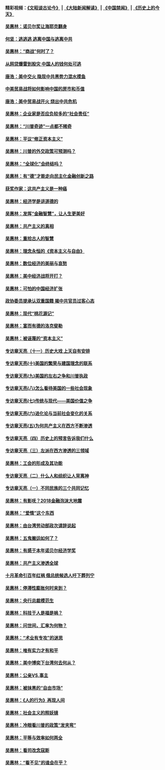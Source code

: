 #### 精彩视频：[《文昭谈古论今》](https://github.com/gfw-breaker/wenzhao/blob/master/README.md?t=12060931) | [《大陆新闻解读》](https://github.com/gfw-breaker/ntdtv-comedy/blob/master/README.md?t=12060931) | [《中国禁闻》](https://github.com/gfw-breaker/ntdtv-news/blob/master/README.md?t=12060931) | [《历史上的今天》](https://github.com/gfw-breaker/today-in-history/blob/master/README.md?t=12060931) 

#### [吴惠林：诺贝尔奖让海耶克翻身](../pages/nsc423/n10890049.md?t=12060931) 

#### [何坚：逃逃逃 逃离中国与逃离中共](../pages/nsc423/n10592891.md?t=12060931) 

#### [吴惠林：“商战”何时了？](../pages/nsc423/n10573558.md?t=12060931) 

#### [从网贷爆雷到股灾 中国人的钱何处可逃](../pages/nsc423/n10572800.md?t=12060931) 

#### [唐浩：美中交火 隐现中共黑势力混水摸鱼](../pages/nsc423/n10544040.md?t=12060931) 

#### [中美贸易战将如何影响中国的房市和币值](../pages/nsc423/n10543697.md?t=12060931) 

#### [唐浩：美中贸易战开火 烧出中共危机](../pages/nsc423/n10540126.md?t=12060931) 

#### [吴惠林：企业家是否应负较多的“社会责任”](../pages/nsc423/n10535022.md?t=12060931) 

#### [吴惠林：“川普奇迹”一点都不稀奇](../pages/nsc423/n10512808.md?t=12060931) 

#### [吴惠林：平议“修正资本主义”](../pages/nsc423/n10495724.md?t=12060931) 

#### [吴惠林：川普的外交政策可预测吗？](../pages/nsc423/n10462387.md?t=12060931) 

#### [吴惠林：“全球化”会终结吗？](../pages/nsc423/n10452838.md?t=12060931) 

#### [吴惠林：有“德”才能走向民主化金融创新之路](../pages/nsc423/n10432292.md?t=12060931) 

#### [获奖作家：这共产主义是一种癌](../pages/nsc423/n10431541.md?t=12060931) 

#### [吴惠林：经济学是讲道德的](../pages/nsc423/n10398014.md?t=12060931) 

#### [吴惠林：发挥“金融智慧”，让人生更美好](../pages/nsc423/n10375019.md?t=12060931) 

#### [吴惠林：共产主义的真相](../pages/nsc423/n10351394.md?t=12060931) 

#### [吴惠林：重拾古人的智慧](../pages/nsc423/n10337691.md?t=12060931) 

#### [吴惠林：理念永恒的《资本主义与自由》](../pages/nsc423/n10316274.md?t=12060931) 

#### [吴惠林：数位经济的美丽与哀愁](../pages/nsc423/n10292946.md?t=12060931) 

#### [吴惠林：美中经济战将开打？](../pages/nsc423/n10258825.md?t=12060931) 

#### [吴惠林：可怕的中国经济扩张](../pages/nsc423/n10219147.md?t=12060931) 

#### [政协委员提承认双重国籍 揭中共官员过客心态](../pages/nsc423/n10208809.md?t=12060931) 

#### [吴惠林：现代“桃花源记”](../pages/nsc423/n10185234.md?t=12060931) 

#### [吴惠林：富而有德的洛克斐勒](../pages/nsc423/n10142264.md?t=12060931) 

#### [吴惠林：被诬蔑的“资本主义”](../pages/nsc423/n10124816.md?t=12060931) 

#### [专访章天亮（十一）历史大戏 上天自有安排](../pages/nsc423/n10094905.md?t=12060931) 

#### [专访章天亮(十)美国的繁荣与建国理念的联系](../pages/nsc423/n10094899.md?t=12060931) 

#### [专访章天亮(九)美国的左右之争和川普执政](../pages/nsc423/n10094889.md?t=12060931) 

#### [专访章天亮(八)怎么看待美国的一些社会现象](../pages/nsc423/n10094857.md?t=12060931) 

#### [专访章天亮(七)传统与现代——美国价值之争](../pages/nsc423/n10093140.md?t=12060931) 

#### [专访章天亮(六)进化论与当前社会变化的关系](../pages/nsc423/n10092036.md?t=12060931) 

#### [专访章天亮(五)为何共产主义在西方不断渗透](../pages/nsc423/n10083620.md?t=12060931) 

#### [专访章天亮（四）历史上的预言告诉我们什么](../pages/nsc423/n10083606.md?t=12060931) 

#### [专访章天亮（三）左派在西方渗透的三领域](../pages/nsc423/n10081115.md?t=12060931) 

#### [吴惠林：工会的形成及其功能](../pages/nsc423/n10080633.md?t=12060931) 

#### [专访章天亮（二）什么人和组织让人背离神](../pages/nsc423/n10076637.md?t=12060931) 

#### [专访章天亮（一）不同民族的三个共同记忆](../pages/nsc423/n10074188.md?t=12060931) 

#### [吴惠林：有影呒？2018金融泡沫大地震](../pages/nsc423/n10040534.md?t=12060931) 

#### [吴惠林：“爱情”这个东西](../pages/nsc423/n10019423.md?t=12060931) 

#### [吴惠林：由台湾劳动部政次请辞说起](../pages/nsc423/n9979679.md?t=12060931) 

#### [吴惠林：五鬼搬运如何了？](../pages/nsc423/n9925338.md?t=12060931) 

#### [吴惠林：有感于本年诺贝尔经济学奖](../pages/nsc423/n9871883.md?t=12060931) 

#### [吴惠林：共产主义渗透全球](../pages/nsc423/n9812748.md?t=12060931) 

#### [十月革命引百年红祸 俄总统候选人吁下葬列宁](../pages/nsc423/n9810182.md?t=12060931) 

#### [吴惠林：停滞性膨胀何时来到？](../pages/nsc423/n9764136.md?t=12060931) 

#### [吴惠林：央行总裁模范生](../pages/nsc423/n9728134.md?t=12060931) 

#### [吴惠林：科技于人是福是祸？](../pages/nsc423/n9672982.md?t=12060931) 

#### [吴惠林：问世间，汇率为何物？](../pages/nsc423/n9621788.md?t=12060931) 

#### [吴惠林：“术业有专攻”的迷思](../pages/nsc423/n9580363.md?t=12060931) 

#### [吴惠林：唯有实力才有和平](../pages/nsc423/n9529599.md?t=12060931) 

#### [吴惠林：美中博奕下台湾何去何从？](../pages/nsc423/n9483598.md?t=12060931) 

#### [吴惠林：公亲VS.事主](../pages/nsc423/n9425637.md?t=12060931) 

#### [吴惠林：被抹黑的“自由市场”](../pages/nsc423/n9351545.md?t=12060931) 

#### [吴惠林：《人的行为》再现人间](../pages/nsc423/n9296339.md?t=12060931) 

#### [吴惠林：社会主义的照妖镜](../pages/nsc423/n9243460.md?t=12060931) 

#### [吴惠林：冷眼看川普的政策“发夹弯”](../pages/nsc423/n9120684.md?t=12060931) 

#### [吴惠林：平等与效率如何两全](../pages/nsc423/n9075430.md?t=12060931) 

#### [吴惠林：看司改念寇斯](../pages/nsc423/n9024915.md?t=12060931) 

#### [吴惠林：“看不见”的谁会在乎？](../pages/nsc423/n8977488.md?t=12060931) 

